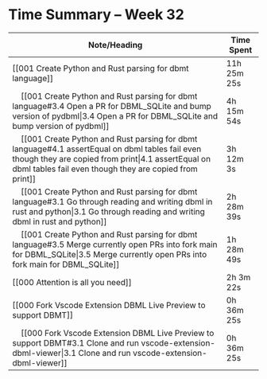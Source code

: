 # Time Summary – Week 32

| Note/Heading | Time Spent |
|--------------|------------|
| [[001 Create Python and Rust parsing for dbmt language]] | 11h 25m 25s |
| &nbsp;&nbsp;&nbsp;&nbsp;[[001 Create Python and Rust parsing for dbmt language#3.4 Open a PR for  DBML_SQLite and bump version of pydbml\|3.4 Open a PR for  DBML_SQLite and bump version of pydbml]] | 4h 15m 54s |
| &nbsp;&nbsp;&nbsp;&nbsp;[[001 Create Python and Rust parsing for dbmt language#4.1 assertEqual on dbml tables fail even though they are copied from print\|4.1 assertEqual on dbml tables fail even though they are copied from print]] | 3h 12m 3s |
| &nbsp;&nbsp;&nbsp;&nbsp;[[001 Create Python and Rust parsing for dbmt language#3.1 Go through reading and writing dbml in rust and python\|3.1 Go through reading and writing dbml in rust and python]] | 2h 28m 39s |
| &nbsp;&nbsp;&nbsp;&nbsp;[[001 Create Python and Rust parsing for dbmt language#3.5 Merge currently open PRs into fork main for DBML_SQLite\|3.5 Merge currently open PRs into fork main for DBML_SQLite]] | 1h 28m 49s |
| [[000 Attention is all you need]] | 2h 3m 22s |
| [[000 Fork Vscode Extension DBML Live Preview to support DBMT]] | 0h 36m 25s |
| &nbsp;&nbsp;&nbsp;&nbsp;[[000 Fork Vscode Extension DBML Live Preview to support DBMT#3.1 Clone and run vscode-extension-dbml-viewer\|3.1 Clone and run vscode-extension-dbml-viewer]] | 0h 36m 25s |

